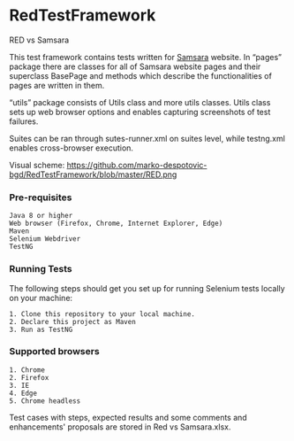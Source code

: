 # RedTestFramework
RED vs Samsara

This test framework contains tests written for [Samsara](http://localhost:8080)  website. In “pages” package there are classes for all of Samsara website pages and their superclass BasePage and methods which describe the functionalities of pages are written in them.

“utils” package consists of Utils class and more utils classes. Utils class sets up web browser options and enables capturing screenshots of test failures.

Suites can be ran through sutes-runner.xml on suites level, while testng.xml enables cross-browser execution.

Visual scheme: https://github.com/marko-despotovic-bgd/RedTestFramework/blob/master/RED.png

### Pre-requisites

    Java 8 or higher
    Web browser (Firefox, Chrome, Internet Explorer, Edge)
    Maven
    Selenium Webdriver
    TestNG

### Running Tests

The following steps should get you set up for running Selenium tests locally on your machine:

    1. Clone this repository to your local machine.
    2. Declare this project as Maven
    3. Run as TestNG

### Supported browsers

    1. Chrome
    2. Firefox
    3. IE
    4. Edge
    5. Chrome headless
    

Test cases with steps, expected results and some comments and enhancements' proposals are stored in Red vs Samsara.xlsx.
